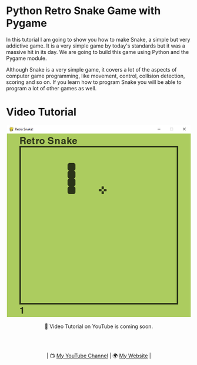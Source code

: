 # Python Retro Snake Game with Pygame

In this tutorial I am going to show you how to make Snake, a simple but very addictive game. It is a very simple game by today's standards but it was a massive hit in its day. We are going to build this game using Python and the Pygame module.

Although Snake is a very simple game, it covers a lot of the aspects of computer game programming, like movement, control, collision detection, scoring and so on. If you learn how to program Snake you will be able to program a lot of other games as well.

# Video Tutorial

<p align="center">
  <img src="preview.jpg" alt="" width="500">
</p>

<p align="center">
🎥 Video Tutorial on YouTube is coming soon.
</p>

<br>
<br>
<p align="center">
| 📺 <a href="https://www.youtube.com/channel/UC3ivOTE5EgpmF2DHLBmWIWg">My YouTube Channel</a>
| 🌍 <a href="http://www.educ8s.tv">My Website</a> | <br>
</p>
